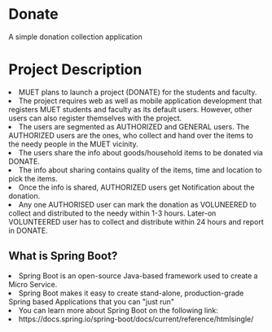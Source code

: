 # Donate
A simple donation collection application

# Project Description
<li> MUET plans to launch a project (DONATE) for the students and faculty. </li>
<li> The project requires web as well as mobile application development that registers MUET students and faculty as its default users. However, other users can also register themselves with the project. </li>
<li> The users are segmented as AUTHORIZED and GENERAL users. The AUTHORIZED users are the ones, who collect and hand over the items to the needy people in the MUET vicinity. </li>
<li> The users share the info about goods/household items to be donated via DONATE. </li>
<li> The info about sharing contains quality of the items, time and location to pick the items. </li>
<li> Once the info is shared, AUTHORIZED users get Notification about the donation. </li>
<li> Any one AUTHORISED user can mark the donation as VOLUNEERED to collect and distributed to the needy within 1-3 hours. Later-on VOLUNTEERED user has to collect and distribute within 24 hours and report in DONATE. </li>


## What is Spring Boot?
<li> Spring Boot is an open-source Java-based framework used to create a Micro Service.
<li> Spring Boot makes it easy to create stand-alone, production-grade Spring based Applications that you can "just run"
<li> You can learn more about Spring Boot on the following link:
<li> https://docs.spring.io/spring-boot/docs/current/reference/htmlsingle/

